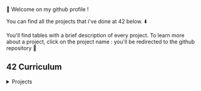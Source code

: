 :wave: Welcome on my github profile !

You can find all the projects that i've done at 42 below. :arrow_down:

You'll find tables with a brief description of every project. To learn more about a project, click on the project name : you'll be redirected to the github repository :file_folder:

## 42 Curriculum

<details>
<summary>Projects</summary>

| Project                                                          | How cool ?                         | How difficult ?                 | Has a great README ? | Language   | Goal                                                                                                        |
|------------------------------------------------------------------|------------------------------------|---------------------------------|----------------------|------------|-------------------------------------------------------------------------------------------------------------|
| [minitalk](https://github.com/noctuelles/42-minitalk)            | :star: :star: :star: :star:        | :anger: :anger:                 | :heavy_check_mark:   | C          | Discovering UNIX signals & bitwise.                                                                         |
| **[fdf](https://github.com/noctuelles/42-fdf)**                  | :star: :star: :star: :star: :star: | :anger: :anger: :anger:         | :heavy_check_mark:   | C          | First step in computer graphic projection with the MiniLibX.                                                |
| [ft_printf](https://github.com/noctuelles/42-printf)             | :star: :star: :star:               | :anger: :anger:                 | :heavy_check_mark:   | C          | How about recoding the libc standard function printf ? The bonuses are formative.                           |
| [get_next_line](https://github.com/noctuelles/42-gnl)            | :star: :star: :star:               | :anger: :anger:                 | :x:                  | C          | Read a file descriptor, process data, return a complete line, repeat.                                       |
| [libft](https://github.com/noctuelles/42-libft)                  | :star: :star:                      | :anger:                         | :x:                  | C          | Our first C library. The companion for the common-core's C projects.                                        |
| [born2beroot](https://github.com/noctuelles/42-born2beroot)      | :star:                             | :anger:                         | :x:                  | Shell, CLI | Diving system administration using Debian / CentOS.                                                         |
| [push_swap](https://github.com/noctuelles/42-push_swap)          | :star: :star: :star: :star:        | :anger: :anger: :anger:         | :heavy_check_mark:   | C          | Sorting an array of integer with the least move using push_swap instruction set.                            |
| **[containers](https://github.com/noctuelles/42-ft_containers)** | :star: :star: :star: :star:        | :anger: :anger: :anger: :anger: | :x:                  | C++        | Implementing vector, stack, map, set containers from the C++98 standard specification.                      |
| **[webserv](https://github.com/noctuelles/42-webserv)**          | :star: :star: :star: :star: :star: | :anger: :anger: :anger: :anger: | :x:                  | C++        | An HTTP/1.1 server that supports GET, POST, DELETE, with execution of CGI scripts and virtual server setup. |
| [cpp-module](https://github.com/noctuelles/42-cpp_pool)          | :star: :star: :star:               | :anger: :anger:                 | :x:                  | C++        | A set of 9 C++ modules to solve.                                                                            |
| **[minishell](https://github.com/noctuelles/42-minishell)**      | :star: :star: :star: :star:        | :anger: :anger: :anger:         | :x:                  | C          | A shell featuring pipes, environnement variables, redirection, parenthesis and logical operators.           |
| **[miniRT](https://github.com/noctuelles/42-miniRT)**            | :star: :star: :star: :star:        | :anger: :anger: :anger:         | :heavy_check_mark:   | C          | CPU-based multithreaded raytracer that supports basic primitives, bump-map and textures.                    |

### Rush

Rushes are weekend project that starts Friday at 8:42pm and ends Sunday at 11:42pm.

Subjects are usually hard and requieres a lot of investment : they can asks you to re-create a Space Invader game in your terminal using C/C++, create a Connect4 AI, or use a 30 years old forgotten language like YASL (no this is not Yet Another Scripting Language, you won't find any documentation on the web..) to display encrypted image on your terminal.

I loved them all, and i hope the pedadogy of 42 Paris (or even around the world) will maintain these exercices : they provide essential challenges to keep us outside our confort zone.

You can find below all the rush that i did.

|                            Name                            |          How cool ?         |  Language  |  Grade  |                                                      Description                                                      |         Status         |
|:----------------------------------------------------------:|:---------------------------:|:----------:|:-------:|:---------------------------------------------------------------------------------------------------------------------:|:----------------------:|
|  [Libunit](https://github.com/noctuelles/42-rush_libunit)  |     :star: :star: :star:    |    **C**   | **114** |                                   _Making a unit-test framework in C using fork()._                                   | **:heavy_check_mark:** |
|     [AlCu](https://github.com/noctuelles/42-rush_AlCu)     |     :star: :star: :star:    |    **C**   | **102** |                                  _Creating a nim misere game and making a small AI._                                  | **:heavy_check_mark:** |
| [Wong kar Wai](https://github.com/noctuelles/42-rush_2048) |     :star: :star: :star:    |    **C**   | **115** |                                    _A 2048 game in the terminal using libncurses._                                    | **:heavy_check_mark:** |
|     [Yasl](https://github.com/noctuelles/42-rush_yasl)     | :star: :star: :star: :star: |  **YASL**  | **100** | _Solving a set of exercices and creating a script that decodes Base64 encoded images and display it on the terminal._ | **:heavy_check_mark:** |
|      [Wordle](https://github.com/noctuelles/42-wordle)     |     :star: :star: :star:    | **Python** | **100** |                                    _Re-creating the famous game wordle in Python._                                    | **:heavy_check_mark:** |
|     [Connect4](https://github.com/Exio666/42-Connect4)     | :star: :star: :star: :star: |    **C**   | **100** |       _A connect4 game in the terminal with a powerful AI using the minimax algorithm with Alpha Beta pruning._       | **:heavy_check_mark:** |

</details>
